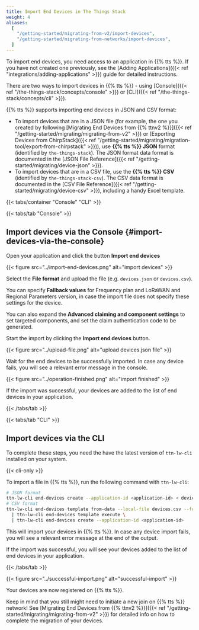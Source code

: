 ```yaml
---
title: Import End Devices in The Things Stack
weight: 4
aliases:
  [
    "/getting-started/migrating-from-v2/import-devices",
    "/getting-started/migrating-from-networks/import-devices",
  ]
---
```


To import end devices, you need access to an application in {{% tts %}}. If you have not created one previously, see the [Adding Applications]({{< ref "integrations/adding-applications" >}}) guide for detailed instructions.

There are two ways to import devices in {{% tts %}} - using [Console]({{< ref "/the-things-stack/concepts/console" >}}) or [CLI]({{< ref "/the-things-stack/concepts/cli" >}}).

{{% tts %}} supports importing end devices in JSON and CSV format:

- To import devices that are in a JSON file (for example, the one you created by following [Migrating End Devices from {{% ttnv2 %}}]({{< ref "/getting-started/migrating/migrating-from-v2" >}}) or [Exporting Devices from ChirpStack]({{< ref "/getting-started/migrating/migration-tool/export-from-chirpstack" >}})), use **{{% tts %}} JSON** format (identified by `the-things-stack`). The JSON format data format is documented in the [JSON File Reference]({{< ref "/getting-started/migrating/device-json" >}}).
- To import devices that are in a CSV file, use the **{{% tts %}} CSV** (identified by `the-things-stack-csv`). The CSV data format is documented in the [CSV File Reference]({{< ref "/getting-started/migrating/device-csv" >}}), including a handy Excel template.

{{< tabs/container "Console" "CLI" >}}

{{< tabs/tab "Console" >}}

## Import devices via the Console {#import-devices-via-the-console}

Open your application and click the button **Import end devices**

{{< figure src="../import-end-devices.png" alt="import devices" >}}

Select the **File format** and upload the file (e.g. `devices.json` or `devices.csv`).

You can specify **Fallback values** for Frequency plan and LoRaWAN and Regional Parameters version, in case the import file does not specify these settings for the device.

You can also expand the **Advanced claiming and component settings** to set targeted components, and set the claim authentication code to be generated.

Start the import by clicking the **Import end devices** button.

{{< figure src="../upload-file.png" alt="upload devices.json file" >}}

Wait for the end devices to be successfully imported. In case any device fails, you will see a relevant error message in the console.

{{< figure src="../operation-finished.png" alt="import finished" >}}

If the import was successful, your devices are added to the list of end devices in your application.

{{< /tabs/tab >}}

{{< tabs/tab "CLI" >}}

## Import devices via the CLI

To complete these steps, you need the have the latest version of `ttn-lw-cli` installed on your system.

{{< cli-only >}}

To import a file in {{% tts %}}, run the following command with `ttn-lw-cli`:

```bash
# JSON format
ttn-lw-cli end-devices create --application-id <application-id> < devices.json
# CSV format
ttn-lw-cli end-devices template from-data --local-file devices.csv --format-id the-things-stack-csv \
  | ttn-lw-cli end-devices template execute \
  | ttn-lw-cli end-devices create --application-id <application-id>
```

This will import your devices in {{% tts %}}. In case any device import fails, you will see a relevant error message at the end of the output.

If the import was successful, you will see your devices added to the list of end devices in your application.

{{< /tabs/tab >}}

{{< figure src="../successful-import.png" alt="successful-import" >}}

Your devices are now registered on {{% tts %}}.

Keep in mind that you still might need to initiate a new join on {{% tts %}} network! See [Migrating End Devices from {{% ttnv2 %}}]({{< ref "/getting-started/migrating/migrating-from-v2" >}}) for detailed info on how to complete the migration of your devices.
